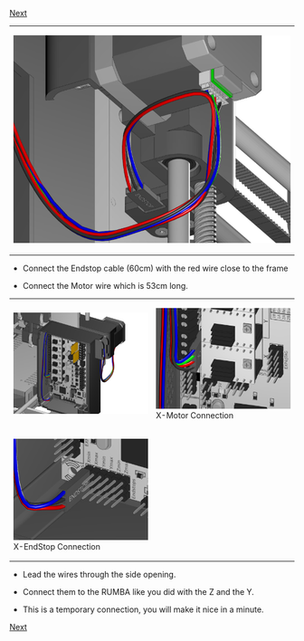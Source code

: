 [Next](https://github.com/laydrop/i3_Berlin/wiki/Section-4.5-Gluing-the-Endstop-Magnets)

<table>
<colgroup>
<col width="100%" />
</colgroup>
<tbody>
<tr class="odd">
<td align="left"><p><img src="media/Section_4_0025.png" alt="media/Section_4_0025.png" /></p></td>
</tr>
</tbody>
</table>

-   Connect the Endstop cable (60cm) with the red wire close to the frame

-   Connect the Motor wire which is 53cm long.

<table>
<colgroup>
<col width="50%" />
<col width="50%" />
</colgroup>
<tbody>
<tr class="odd">
<td align="left"><p><img src="media/Section_4_0024.png" alt="media/Section_4_0024.png" /></p></td>
<td align="left"><p><img src="media/Section_4_0022.png" alt="media/Section_4_0022.png" /><br />
 X-Motor Connection</p></td>
</tr>
<tr class="even">
<td align="left"><p><img src="media/Section_4_0023.png" alt="media/Section_4_0023.png" /><br />
 X-EndStop Connection</p></td>
</tr>
</tbody>
</table>

-   Lead the wires through the side opening.

-   Connect them to the RUMBA like you did with the Z and the Y.

-   This is a temporary connection, you will make it nice in a minute.

[Next](https://github.com/laydrop/i3_Berlin/wiki/Section-4.5-Gluing-the-Endstop-Magnets)
